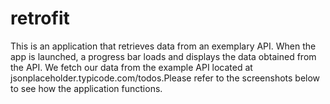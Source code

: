 # retrofit
This is an application that retrieves data from an exemplary API. When the app is launched, a progress bar loads and displays the data obtained from the API. We fetch our data from the example API located at jsonplaceholder.typicode.com/todos.Please refer to the screenshots below to see how the application functions.
